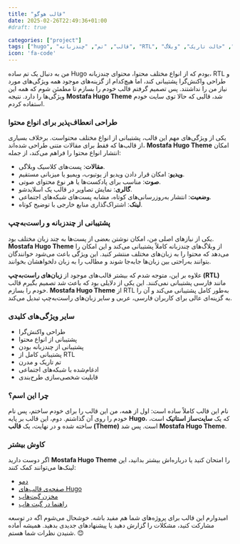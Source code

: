 ```yaml
---
title: "قالب هوگو"
date: 2025-02-26T22:49:36+01:00
#draft: true

categories: ["project"]
tags: ["hugo", "قالب", "تم", "چندزبانه", "RTL", "ریسپانسیو", "چند رسانه‌ای", "حالت تاریک", "وبلاگ"]
icon: 'fa-code'
---
```

من به دنبال یک تم ساده Hugo بودم که از انواع مختلف محتوا، محتوای چندزبانه، RTL و طراحی واکنش‌گرا پشتیبانی کند، اما هیچ‌کدام از گزینه‌های موجود همه ویژگی‌های مورد نیاز من را نداشتند. پس تصمیم گرفتم قالب خودم را بسازم تا مطمئن شوم که همه این ویژگی‌ها را دارد. نتیجه **Mostafa Hugo Theme** شد، قالبی که حالا توی سایت خودم استفاده کردم.

<!--more-->

### طراحی انعطاف‌پذیر برای انواع محتوا

یکی از ویژگی‌های مهم این قالب، پشتیبانی از انواع مختلف محتواست. برخلاف بسیاری از قالب‌ها که فقط برای مقالات متنی طراحی شده‌اند، **Mostafa Hugo Theme** امکان انتشار انواع محتوا را فراهم می‌کند، از جمله:

- **مقالات**: پست‌های کلاسیک وبلاگی.
- **ویدیو**: امکان قرار دادن ویدیو از یوتیوب، ویمیو یا میزبانی مستقیم.
- **صوت**: مناسب برای پادکست‌ها یا هر نوع محتوای صوتی.
- **گالری**: نمایش تصاویر در قالب یک اسلایدشو.
- **وضعیت**: انتشار به‌روزرسانی‌های کوتاه، مشابه پست‌های شبکه‌های اجتماعی.
- **لینک**: اشتراک‌گذاری منابع خارجی با توضیح کوتاه.

### پشتیبانی از چندزبانه و راست‌به‌چپ

یکی از نیازهای اصلی من، امکان نوشتن بعضی از پست‌ها به چند زبان مختلف بود. **Mostafa Hugo Theme** از وبلاگ‌های چندزبانه کاملاً پشتیبانی می‌کند و این امکان را می‌دهد که محتوا را به زبان‌های مختلف منتشر کنید. این ویژگی باعث می‌شود خوانندگان بتوانند به‌راحتی بین زبان‌ها جابه‌جا شوند و مطالب را به زبان دلخواهشان بخوانند.

علاوه بر این، متوجه شدم که بیشتر قالب‌های موجود از **زبان‌های راست‌به‌چپ (RTL)** مانند فارسی پشتیبانی نمی‌کنند. این یکی از دلایلی بود که باعث شد تصمیم بگیرم قالب خودم را بسازم. **Mostafa Hugo Theme** از RTL به‌طور کامل پشتیبانی می‌کند و آن را به گزینه‌ای عالی برای کاربران فارسی، عربی و سایر زبان‌های راست‌به‌چپ تبدیل می‌کند.

### سایر ویژگی‌های کلیدی

- طراحی واکنش‌گرا
- پشتیبانی از انواع محتوا
- پشتیبانی از چندزبانه بودن
- پشتیبانی کامل از RTL
- تم تاریک و مدرن
- ادغام‌شده با شبکه‌های اجتماعی
- قابلیت شخصی‌سازی طرح‌بندی

### چرا این  اسم؟ 

نام این قالب کاملاً ساده است: اول از همه، من این قالب را برای خودم ساختم، پس نام خودم را روی آن گذاشتم. دوم، این قالب بر پایه **Hugo**، که یک **سایت‌ساز استاتیک** است، ساخته شده و در نهایت، یک **قالب (Theme)** است. پس شد **Mostafa Hugo Theme**.

### کاوش بیشتر

اگر دوست دارید **Mostafa Hugo Theme** را امتحان کنید یا درباره‌اش بیشتر بدانید، این لینک‌ها می‌توانند کمک کنند:

* [دمو](https://mirmousaviii.github.io/mostafa-hugo-theme/)
* [صفحه‌ی قالب‌های Hugo](https://themes.gohugo.io/themes/mostafa-hugo-theme/)
* [مخزن گیت‌هاب](https://github.com/mirmousaviii/mostafa-hugo-theme/)
* [راهنما در گیت هاب](https://github.com/mirmousaviii/mostafa-hugo-theme?tab=readme-ov-file#mostafa-hugo-theme)

امیدوارم این قالب برای پروژه‌های شما هم مفید باشه. خوشحال می‌شوم اگه در توسعه مشارکت کنید، مشکلات را گزارش دهید یا پیشنهادهای جدیدی بدهید. همیشه آماده شنیدن نظرات شما هستم. 😊
